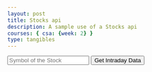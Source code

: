```yaml
---
layout: post
title: Stocks api
description: A sample use of a Stocks api
courses: { csa: {week: 2} }
type: tangibles
---
```

<head>
<!-- Chart.js CDN -->  
<script src="https://cdn.jsdelivr.net/npm/chart.js"></script>
</head>

<input placeholder = "Symbol of the Stock" id="symbol">
<button onclick="getStockData()">Get Intraday Data</button> 
<canvas id="stockChart"></canvas>

<div id="stockData"></div>

<script>
const rapidApiKey = 'a96f7bb54emshee5a698b2344228p12bd6cjsnbb7e0177bdb6'; 
const rapidApiHost = 'alpha-vantage.p.rapidapi.com';

async function getStockData() {

  // API params
  const symbol = document.getElementById("symbol").value;   
  const interval = '5min';

  // API call   
  const url = `https://${rapidApiHost}/query?interval=${interval}&function=TIME_SERIES_INTRADAY&symbol=${symbol}&datatype=json&output_size=compact`;
  
  const options = {
    method: 'GET', 
    headers: {
      'X-RapidAPI-Key': rapidApiKey,
      'X-RapidAPI-Host': rapidApiHost 
    }
  };
  
  try {
    
    const response = await fetch(url, options);
    const data = await response.json();
    
    // Extract for chart
    let times = [];
    let opens = [];
    
    for(let time in data['Time Series (5min)']) {
      times.push(time);
      opens.push(data['Time Series (5min)'][time]['1. open']) 
    }
    
    // Draw chart
    new Chart(document.getElementById('stockChart'), {
      type: 'line',
      data: {
        labels: times,
        datasets: [{
          label: symbol,
          data: opens
        }]  
      }
    });
    
  } catch (error) {
    console.error(error);
  }

}

</script>


